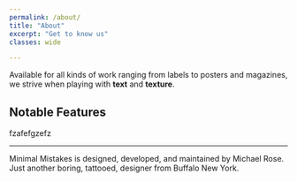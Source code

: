 ```yaml
---
permalink: /about/
title: "About"
excerpt: "Get to know us"
classes: wide

---
```



Available for all kinds of work ranging from labels to posters and magazines, we strive when playing with <span class="emphasis"> **text** and **texture**.</span>



## Notable Features

fzafefgzefz

---

Minimal Mistakes is designed, developed, and maintained by Michael Rose. Just another boring, tattooed, designer from Buffalo New York.
